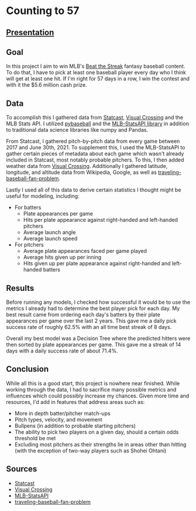 # Counting to 57

## [Presentation](https://github.com/stonehengee/phase-3-project/blob/main/README.md])

## Goal

In this project I aim to win MLB's [Beat the Streak](https://www.mlb.com/apps/beat-the-streak) fantasy baseball content. To do that, I have to pick at least one baseball player every day who I think will get at least one hit. If I'm right for 57 days in a row, I win the contest and with it the $5.6 million cash prize.

## Data

To accomplish this I gathered data from [Statcast](https://baseballsavant.mlb.com/statcast_search), [Visual Crossing](https://www.visualcrossing.com/) and the MLB Stats API. I utilized [pybaseball](https://github.com/jldbc/pybaseball) and the [MLB-StatsAPI library](https://github.com/toddrob99/MLB-StatsAPI) in addition to traditional data science libraries like numpy and Pandas.

From Statcast, I gathered pitch-by-pitch data from every game between 2017 and June 30th, 2021. To supplement this, I used the MLB-StatsAPI to gather certain pieces of metadata about each game which wasn't already included in Statcast, most notably probable pitchers. To this, I then added weather data from [Visual Crossing](https://www.visualcrossing.com/). Additionally I gathered latitude, longitude, and altitude data from Wikipedia, Google, as well as [traveling-baseball-fan-problem](https://github.com/sertalpbilal/traveling-baseball-fan-problem/blob/master/data/coords.csv).

Lastly I used all of this data to derive certain statistics I thought might be useful for modeling, including:

- For batters
	- Plate appearances per game
	- Hits per plate appearance against right-handed and left-handed pitchers
	- Average launch angle
	- Average launch speed
- For pitchers
	 - Average plate appearances faced per game played
	 - Average hits given up per inning
	 - Hits given up per plate appearance against right-handed and left-handed batters

## Results

Before running any models, I checked how successful it would be to use the metrics I already had to determine the best player pick for each day. My best result came from ordering each day's batters by their plate appearances per game over the last 2 years. This gave me a daily pick success rate of roughly 62.5% with an all time best streak of 8 days.

Overall my best model was a Decision Tree where the predicted hitters were then sorted by plate appearances per game. This gave me a streak of 14 days with a daily success rate of about 71.4%.

## Conclusion

While all this is a good start, this project is nowhere near finished. While working through the data, I had to sacrifice many possible metrics and influences which could possibly increase my chances. Given more time and resources, I'd add in features that address areas such as:

- More in depth batter/pitcher match-ups
- Pitch types, velocity, and movement
- Bullpens (in addition to probable starting pitchers)
- The ability to pick two players on a given day, should a certain odds threshold be met
- Excluding most pitchers as their strengths lie in areas other than hitting (with the exception of two-way players such as Shohei Ohtani)

## Sources

- [Statcast](https://baseballsavant.mlb.com/statcast_search)
- [Visual Crossing](https://www.visualcrossing.com/)
- [MLB-StatsAPI](https://statsapi.mlb.com/api)
- [traveling-baseball-fan-problem](https://github.com/sertalpbilal/traveling-baseball-fan-problem/blob/master/data/coords.csv)